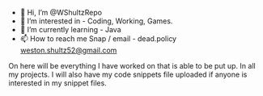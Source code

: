 - 👋 Hi, I’m @WShultzRepo
- 👀 I’m interested in - Coding, Working, Games.
- 🌱 I’m currently learning - Java
- 📫 How to reach me Snap / email - dead.policy   weston.shultz52@gmail.com

On here will be everything I have worked on that is able to be put up. In all my projects.
I will also have my code snippets file uploaded if anyone is interested in my snippet files.

